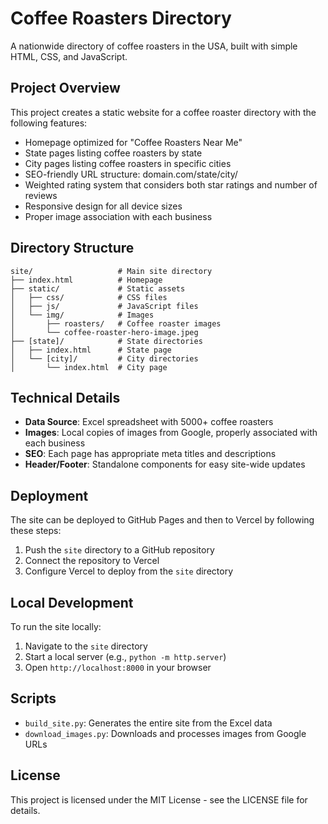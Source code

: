 # Coffee Roasters Directory

A nationwide directory of coffee roasters in the USA, built with simple HTML, CSS, and JavaScript.

## Project Overview

This project creates a static website for a coffee roaster directory with the following features:

- Homepage optimized for "Coffee Roasters Near Me"
- State pages listing coffee roasters by state
- City pages listing coffee roasters in specific cities
- SEO-friendly URL structure: domain.com/state/city/
- Weighted rating system that considers both star ratings and number of reviews
- Responsive design for all device sizes
- Proper image association with each business

## Directory Structure

```
site/                   # Main site directory
├── index.html          # Homepage
├── static/             # Static assets
│   ├── css/            # CSS files
│   ├── js/             # JavaScript files
│   └── img/            # Images
│       ├── roasters/   # Coffee roaster images
│       └── coffee-roaster-hero-image.jpeg
├── [state]/            # State directories
│   ├── index.html      # State page
│   └── [city]/         # City directories
│       └── index.html  # City page
```

## Technical Details

- **Data Source**: Excel spreadsheet with 5000+ coffee roasters
- **Images**: Local copies of images from Google, properly associated with each business
- **SEO**: Each page has appropriate meta titles and descriptions
- **Header/Footer**: Standalone components for easy site-wide updates

## Deployment

The site can be deployed to GitHub Pages and then to Vercel by following these steps:

1. Push the `site` directory to a GitHub repository
2. Connect the repository to Vercel
3. Configure Vercel to deploy from the `site` directory

## Local Development

To run the site locally:

1. Navigate to the `site` directory
2. Start a local server (e.g., `python -m http.server`)
3. Open `http://localhost:8000` in your browser

## Scripts

- `build_site.py`: Generates the entire site from the Excel data
- `download_images.py`: Downloads and processes images from Google URLs

## License

This project is licensed under the MIT License - see the LICENSE file for details. 